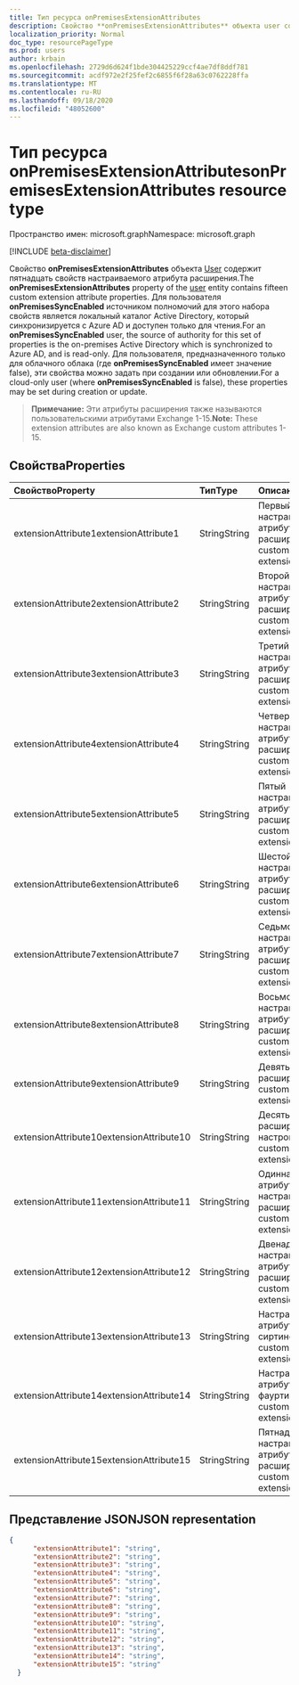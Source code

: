 ```yaml
---
title: Тип ресурса onPremisesExtensionAttributes
description: Свойство **onPremisesExtensionAttributes** объекта user содержит пятнадцать свойств настраиваемого атрибута расширения.
localization_priority: Normal
doc_type: resourcePageType
ms.prod: users
author: krbain
ms.openlocfilehash: 2729d6d624f1bde304425229ccf4ae7df8ddf781
ms.sourcegitcommit: acdf972e2f25fef2c6855f6f28a63c0762228ffa
ms.translationtype: MT
ms.contentlocale: ru-RU
ms.lasthandoff: 09/18/2020
ms.locfileid: "48052600"
---
```

# <a name="onpremisesextensionattributes-resource-type"></a><span data-ttu-id="29c6c-103">Тип ресурса onPremisesExtensionAttributes</span><span class="sxs-lookup"><span data-stu-id="29c6c-103">onPremisesExtensionAttributes resource type</span></span>

<span data-ttu-id="29c6c-104">Пространство имен: microsoft.graph</span><span class="sxs-lookup"><span data-stu-id="29c6c-104">Namespace: microsoft.graph</span></span>

[!INCLUDE [beta-disclaimer](../../includes/beta-disclaimer.md)]

<span data-ttu-id="29c6c-105">Свойство **onPremisesExtensionAttributes** объекта [User](user.md) содержит пятнадцать свойств настраиваемого атрибута расширения.</span><span class="sxs-lookup"><span data-stu-id="29c6c-105">The **onPremisesExtensionAttributes** property of the [user](user.md) entity contains fifteen custom extension attribute properties.</span></span> <span data-ttu-id="29c6c-106">Для пользователя **onPremisesSyncEnabled** источником полномочий для этого набора свойств является локальный каталог Active Directory, который синхронизируется с Azure AD и доступен только для чтения.</span><span class="sxs-lookup"><span data-stu-id="29c6c-106">For an **onPremisesSyncEnabled** user, the source of authority for this set of properties is the on-premises Active Directory which is synchronized to Azure AD, and is read-only.</span></span> <span data-ttu-id="29c6c-107">Для пользователя, предназначенного только для облачного облака (где **onPremisesSyncEnabled** имеет значение false), эти свойства можно задать при создании или обновлении.</span><span class="sxs-lookup"><span data-stu-id="29c6c-107">For a cloud-only user (where **onPremisesSyncEnabled** is false), these properties may be set during creation or update.</span></span>

> <span data-ttu-id="29c6c-108">**Примечание:** Эти атрибуты расширения также называются пользовательскими атрибутами Exchange 1-15.</span><span class="sxs-lookup"><span data-stu-id="29c6c-108">**Note:** These extension attributes are also known as Exchange custom attributes 1-15.</span></span>


## <a name="properties"></a><span data-ttu-id="29c6c-109">Свойства</span><span class="sxs-lookup"><span data-stu-id="29c6c-109">Properties</span></span>
| <span data-ttu-id="29c6c-110">Свойство</span><span class="sxs-lookup"><span data-stu-id="29c6c-110">Property</span></span>     | <span data-ttu-id="29c6c-111">Тип</span><span class="sxs-lookup"><span data-stu-id="29c6c-111">Type</span></span>   |<span data-ttu-id="29c6c-112">Описание</span><span class="sxs-lookup"><span data-stu-id="29c6c-112">Description</span></span>|
|:---------------|:--------|:----------|
|<span data-ttu-id="29c6c-113">extensionAttribute1</span><span class="sxs-lookup"><span data-stu-id="29c6c-113">extensionAttribute1</span></span>|<span data-ttu-id="29c6c-114">String</span><span class="sxs-lookup"><span data-stu-id="29c6c-114">String</span></span>| <span data-ttu-id="29c6c-115">Первый настраиваемый атрибут расширения.</span><span class="sxs-lookup"><span data-stu-id="29c6c-115">First customizable extension attribute.</span></span> |
|<span data-ttu-id="29c6c-116">extensionAttribute2</span><span class="sxs-lookup"><span data-stu-id="29c6c-116">extensionAttribute2</span></span>|<span data-ttu-id="29c6c-117">String</span><span class="sxs-lookup"><span data-stu-id="29c6c-117">String</span></span>| <span data-ttu-id="29c6c-118">Второй настраиваемый атрибут расширения.</span><span class="sxs-lookup"><span data-stu-id="29c6c-118">Second customizable extension attribute.</span></span> |
|<span data-ttu-id="29c6c-119">extensionAttribute3</span><span class="sxs-lookup"><span data-stu-id="29c6c-119">extensionAttribute3</span></span>|<span data-ttu-id="29c6c-120">String</span><span class="sxs-lookup"><span data-stu-id="29c6c-120">String</span></span>| <span data-ttu-id="29c6c-121">Третий настраиваемый атрибут расширения.</span><span class="sxs-lookup"><span data-stu-id="29c6c-121">Third customizable extension attribute.</span></span> |
|<span data-ttu-id="29c6c-122">extensionAttribute4</span><span class="sxs-lookup"><span data-stu-id="29c6c-122">extensionAttribute4</span></span>|<span data-ttu-id="29c6c-123">String</span><span class="sxs-lookup"><span data-stu-id="29c6c-123">String</span></span>| <span data-ttu-id="29c6c-124">Четвертый настраиваемый атрибут расширения.</span><span class="sxs-lookup"><span data-stu-id="29c6c-124">Fourth customizable extension attribute.</span></span> |
|<span data-ttu-id="29c6c-125">extensionAttribute5</span><span class="sxs-lookup"><span data-stu-id="29c6c-125">extensionAttribute5</span></span>|<span data-ttu-id="29c6c-126">String</span><span class="sxs-lookup"><span data-stu-id="29c6c-126">String</span></span>| <span data-ttu-id="29c6c-127">Пятый настраиваемый атрибут расширения.</span><span class="sxs-lookup"><span data-stu-id="29c6c-127">Fifth customizable extension attribute.</span></span> |
|<span data-ttu-id="29c6c-128">extensionAttribute6</span><span class="sxs-lookup"><span data-stu-id="29c6c-128">extensionAttribute6</span></span>|<span data-ttu-id="29c6c-129">String</span><span class="sxs-lookup"><span data-stu-id="29c6c-129">String</span></span>| <span data-ttu-id="29c6c-130">Шестой настраиваемый атрибут расширения.</span><span class="sxs-lookup"><span data-stu-id="29c6c-130">Sixth customizable extension attribute.</span></span> |
|<span data-ttu-id="29c6c-131">extensionAttribute7</span><span class="sxs-lookup"><span data-stu-id="29c6c-131">extensionAttribute7</span></span>|<span data-ttu-id="29c6c-132">String</span><span class="sxs-lookup"><span data-stu-id="29c6c-132">String</span></span>| <span data-ttu-id="29c6c-133">Седьмой настраиваемый атрибут расширения.</span><span class="sxs-lookup"><span data-stu-id="29c6c-133">Seventh customizable extension attribute.</span></span> |
|<span data-ttu-id="29c6c-134">extensionAttribute8</span><span class="sxs-lookup"><span data-stu-id="29c6c-134">extensionAttribute8</span></span>|<span data-ttu-id="29c6c-135">String</span><span class="sxs-lookup"><span data-stu-id="29c6c-135">String</span></span>| <span data-ttu-id="29c6c-136">Восьмой настраиваемый атрибут расширения.</span><span class="sxs-lookup"><span data-stu-id="29c6c-136">Eighth customizable extension attribute.</span></span> |
|<span data-ttu-id="29c6c-137">extensionAttribute9</span><span class="sxs-lookup"><span data-stu-id="29c6c-137">extensionAttribute9</span></span>|<span data-ttu-id="29c6c-138">String</span><span class="sxs-lookup"><span data-stu-id="29c6c-138">String</span></span>| <span data-ttu-id="29c6c-139">Девятый атрибут расширения.</span><span class="sxs-lookup"><span data-stu-id="29c6c-139">Ninth customizable extension attribute.</span></span> |
|<span data-ttu-id="29c6c-140">extensionAttribute10</span><span class="sxs-lookup"><span data-stu-id="29c6c-140">extensionAttribute10</span></span>|<span data-ttu-id="29c6c-141">String</span><span class="sxs-lookup"><span data-stu-id="29c6c-141">String</span></span>| <span data-ttu-id="29c6c-142">Десятый атрибут расширенной настройки.</span><span class="sxs-lookup"><span data-stu-id="29c6c-142">Tenth customizable extension attribute.</span></span> |
|<span data-ttu-id="29c6c-143">extensionAttribute11</span><span class="sxs-lookup"><span data-stu-id="29c6c-143">extensionAttribute11</span></span>|<span data-ttu-id="29c6c-144">String</span><span class="sxs-lookup"><span data-stu-id="29c6c-144">String</span></span>| <span data-ttu-id="29c6c-145">Одиннадцатый атрибут настраиваемого расширения.</span><span class="sxs-lookup"><span data-stu-id="29c6c-145">Eleventh customizable extension attribute.</span></span> |
|<span data-ttu-id="29c6c-146">extensionAttribute12</span><span class="sxs-lookup"><span data-stu-id="29c6c-146">extensionAttribute12</span></span>|<span data-ttu-id="29c6c-147">String</span><span class="sxs-lookup"><span data-stu-id="29c6c-147">String</span></span>| <span data-ttu-id="29c6c-148">Двенадцатый настраиваемый атрибут расширения.</span><span class="sxs-lookup"><span data-stu-id="29c6c-148">Twelfth customizable extension attribute.</span></span> |
|<span data-ttu-id="29c6c-149">extensionAttribute13</span><span class="sxs-lookup"><span data-stu-id="29c6c-149">extensionAttribute13</span></span>|<span data-ttu-id="29c6c-150">String</span><span class="sxs-lookup"><span data-stu-id="29c6c-150">String</span></span>| <span data-ttu-id="29c6c-151">Настраиваемый атрибут расширения сиртинс.</span><span class="sxs-lookup"><span data-stu-id="29c6c-151">Thirteenth customizable extension attribute.</span></span> |
|<span data-ttu-id="29c6c-152">extensionAttribute14</span><span class="sxs-lookup"><span data-stu-id="29c6c-152">extensionAttribute14</span></span>|<span data-ttu-id="29c6c-153">String</span><span class="sxs-lookup"><span data-stu-id="29c6c-153">String</span></span>| <span data-ttu-id="29c6c-154">Настраиваемый атрибут расширения фауртинс.</span><span class="sxs-lookup"><span data-stu-id="29c6c-154">Fourteenth customizable extension attribute.</span></span> |
|<span data-ttu-id="29c6c-155">extensionAttribute15</span><span class="sxs-lookup"><span data-stu-id="29c6c-155">extensionAttribute15</span></span>|<span data-ttu-id="29c6c-156">String</span><span class="sxs-lookup"><span data-stu-id="29c6c-156">String</span></span>| <span data-ttu-id="29c6c-157">Пятнадцатый настраиваемый атрибут расширения.</span><span class="sxs-lookup"><span data-stu-id="29c6c-157">Fifteenth customizable extension attribute.</span></span> |

## <a name="json-representation"></a><span data-ttu-id="29c6c-158">Представление JSON</span><span class="sxs-lookup"><span data-stu-id="29c6c-158">JSON representation</span></span>

<!-- {
  "blockType": "resource",
  "optionalProperties": [

  ],
  "@odata.type": "microsoft.graph.onPremisesExtensionAttributes"
}-->


```json
{
      "extensionAttribute1": "string",
      "extensionAttribute2": "string",
      "extensionAttribute3": "string",
      "extensionAttribute4": "string",
      "extensionAttribute5": "string",
      "extensionAttribute6": "string",
      "extensionAttribute7": "string",
      "extensionAttribute8": "string",
      "extensionAttribute9": "string",
      "extensionAttribute10": "string",
      "extensionAttribute11": "string",
      "extensionAttribute12": "string",
      "extensionAttribute13": "string",
      "extensionAttribute14": "string",
      "extensionAttribute15": "string"
  }

```


<!-- uuid: 8fcb5dbc-d5aa-4681-8e31-b001d5168d79
2015-10-25 14:57:30 UTC -->
<!--
{
  "type": "#page.annotation",
  "description": "onPremisesExtensionAttributes resource",
  "keywords": "",
  "section": "documentation",
  "tocPath": "",
  "suppressions": []
}
-->


